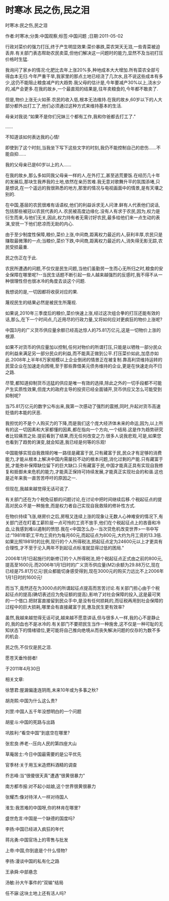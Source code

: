 # 时寒冰  民之伤,民之泪    
    
时寒冰:民之伤,民之泪    
作者:时寒冰;分类:中国观察;标签:中国问题 ;日期:2011-05-02    
行政对菜价的强力打压,终于产生明显效果:菜价暴跌,菜农哭天无泪,一些青菜被迫丢弃.有关部门表态帮助农民卖菜,但他们解决这一问题时的能力,显然不及当初打压价格时生猛.    
我询问了家乡的情况:化肥比去年上涨20%多,种地成本大大增加.所有菜农全部亏得血本无归.今年严重干旱,我家里的那点土地已经浇了几次水,且不说这些成本有多少,这仍不能阻止粮食减产的大趋势.我父母的估计是,今年要减产30%以上,浇水少的,减产会更多.在我的故乡,一个最直观的结果是,往年卖粮食的,今年都不敢卖了.    
但是,物价上涨无火如荼.农民的收入低,根本无法维持.在我的故乡,60岁以下的人大部分都外出打工了,他们必须通过这种方式来维持基本的生活.    
母亲对我说:“如果不是你们兄妹三个都有工作,我和你爸都去打工了."    
......    
不知道该如何表达我的心情!    
即使到了这个时刻,当我坐下写下这些文字的时刻,我仍不能控制自己的悲伤......不能自抑......    
我的父母亲已是60岁以上的人......    
在我的故乡,那么多如同我父母亲一样的人,在外打工,甚至逃荒要饭.在经历几十年的发展后,那块生我养我的土地,依然在亲历苦难.我无意对歌舞升平的氛围添堵,只是想说,在一个遥远的我很熟悉的地方,那里的情况与电视画面中的情景,是有天壤之别的.    
在中国,基层的农民很难有话语权,他们的利益诉求无人问津.鲜有人代表他们说话,包括那些被冠以农民代表的人.农民被高度边缘化.没有人有求于农民,因为,权力是衍生而来,与他们无关,因此,权力持有者无需讨好农民,最多给他们来一点生动的表演,安抚一下他们悲凉而无助的内心.    
由于至少制度性保障,粮价,菜价上涨,中间商,距离权力最近的人,获利丰厚,农民只是赚取最微薄的一点;当粮价,菜价下跌,中间商,距离权力最近的人,消失得无影无踪,农民受损最重.    
民之伤正在于此.    
农民所遭遇的问题,不仅仅是民生问题,当他们虽勤劳一生而心无所归之时,粮食的安全保障在哪里呢?--当民生话题不断引起一些人越来越强烈的反感时,我不得不从一种很理性但也很冰冷的角度去谈这个问题.    
我想说的是,一切因都将收获对应的果.    
蔑视民生的结果必然是被民生所蔑视.    
如果说,2010年三季度后的粮价,菜价快速上涨,经过这次组合拳的打压还能有效的话,那么,在下一个时间点,几近用尽的行政力量,又将如何应对更疯狂的物价上涨呢?    
中国3月的广义货币供应量余额已经高达惊人的75.81万亿元,这是一切物价上涨的根源.    
如果不对货币的供应量加以控制,任何对物价的所谓打压,只能是以牺牲一部分民众的利益来满足另一部分民众的利益,而不能真正做到公平.打压菜价如此,加息亦如此.2008年上半年6万家规模以上企业倒闭的情景正在被复制.靠高利贷维持运转的民营企业在加速走向困境,至于那些靠借美元债务维持的企业,更是在快速走向不归之路.    
尽管,都知道抑制货币迅猛的供应是唯一有效的选择,除此之外的一切手段都不可能产生实质性效果,但庞大的政府主导的投资已经全面铺开,货币供应又怎么可能受到抑制呢?    
当75.81万亿元的数字公布出来,我第一次感动了强烈的震撼,同时,升起对货币高速贬值的本能的厌恶.    
我担忧的不是个人购买力的下降,而是我们这个庞大经济体未来的命运,因为,以上所有的这一切因素和大家都懂的因素,都在指向一个方向,一个结局.这是作为趋势研究者比较痛苦之处.提前看到了结果,而无任何改变之力.很多人说我悲观,可是,如果您也看到了趋势的演变,就会知道,我已经是何等的乐观!    
中国能够实现自我救赎的唯一路径是藏富于民,只有藏富于民,民众才有足够的消费能力,才能从根本上解决中国内需屡拉不动的根本问题,消化过剩的产能.只有藏富于民,才能弥补保障缺位留下的巨大缺口.只有藏富于民,中国才能真正具有实现自我修复和抵御未来危机的能力,才能真正保持可持续发展,才能真正实现社会的和谐.这也是近年来我一直苦苦呼吁的原因之一.    
但现在,我越来越觉得无话可说了.    
有关部门还在为个税免征额的问题讨论,在讨论中把时间继续后移.个税起征点的提高对民众不是一种施舍,而是权力者自己实现自我救赎的修补性方式.    
在物价持续飞涨,继房价之后,房租又连续上涨的现象让无数人心神难安的情况下,有关部门还在盯着工薪阶层一点可怜的工资不放手,他们在个税起征点上的吝啬和冷血,让我感到难以遏制的愤怒.我在<中国怎么办--当次贷危机改变世界>一书中写过:“1981年职工平均工资约为每月60元,而起征点为800元,大约为月工资的13.3倍.如果比照1981时的比例,现行的个人所得税法,把起征点定为24600元以上才更具有合理性,才不至于沦入两年不到起征点标准就显得过低的困局."    
2006年1月1日起施行的新修订的个人所得税法,把个税起征点正式由之前的800元,提高至1600元.而2006年1月1日时的广义货币供应量(M2)余额为29.88万亿,现在已经是75.81万亿元!民众都能切身感受得到,现在3000元的购买力远比不上2006年1月1日时的1600元!    
而当下,竟然还在为3000点的所谓起征点提高而苦苦讨论.有关部门担心由于个税起征点的提高(确切表述应为免征额的提高),影响了对社会保障的投入,这是最可笑的一个借口.把财富直接留到民众手中,是没有任何损耗的,而征税再用到社会保障的过程中的巨大损耗,哪里会有直接藏富于民,惠及民生更有效率?    
虽然,我越来越觉得无话可说,越来越不愿意讲话,但与很多人一样,我的心不是静止的,我的血也不是冰冷的.有关部门不要把民生当作一种施舍,这不仅是一种可耻的无知状态下的情绪错位,更可能将自己推向绝境从而丧失解决问题的仅存的为数不多的机会.    
民之伤,不仅仅是民之泪.    
愿苍天垂怜弱者!    
于2011年4月30日    
    
相关文章:    
徐慧君:屋漏偏逢连阴雨,未来10年或为多事之秋?    
胡尧熙:中国为什么这么贵?    
刘罡:中国人五千年没想明白的一个问题    
胡星斗:中国的死路与出路    
巩胜利:“看空中国"到底空在哪里?    
张宏良:养老--压向人民的第四座大山    
草庵居士:今日中国最需要的是公平优先    
官季材:关于用玉米造燃料酒精的调查    
乔志峰:当“很傻很天真"遭遇“很黄很暴力"    
南方都市报:对不起小姑娘,这个世界很黄很暴力    
张耀杰:像对待洋人一样对待国人    
淮生:我苦难的中国呀,你的林肯在哪里?    
盛世危言:中国是一个缺德的国度吗?    
李扬:中国已经进入疯狂的年代    
蒋兆勇:中国官场上的零售与批发    
上帝:中国,你到底是个什么怪物?    
李扬:漫谈中国的私有化之路    
王承舜:中部悬念    
汤敏:孙大午事件的“双输"结局    
任不寐:这块土地上还有活人吗?
